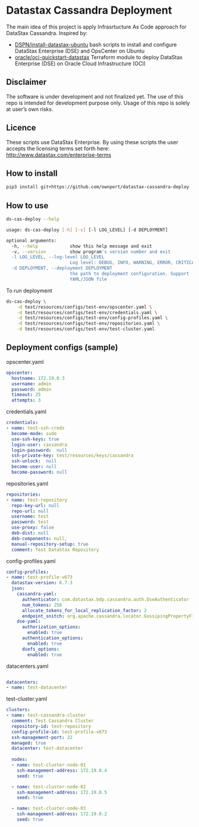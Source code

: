 # Datastax Cassandra Deployment

The main idea of this project is apply Infrasrtucture As Code approach for DataStax Cassandra. Inspired by:
- [DSPN/install-datastax-ubuntu](https://github.com/DSPN/install-datastax-ubuntu) bash scripts to install and configure DataStax Enterprise (DSE) and OpsCenter on Ubuntu 
- [oracle/oci-quickstart-datastax](https://github.com/oracle/oci-quickstart-datastax) Terraform module to deploy DataStax Enterprise (DSE) on Oracle Cloud Infrastructure (OCI) 

## Disclaimer

The software is under development and not finalized yet. The use of this repo is intended for development purpose only. Usage of this repo is solely at user’s own risks. 

## Licence

These scripts use DataStax Enterprise.  By using these scripts the user accepts the licensing terms set forth here: http://www.datastax.com/enterprise-terms

## How to install

```sh
pip3 install git+https://github.com/ownport/datastax-cassandra-deploy
```

## How to use
```sh
ds-cas-deploy --help

usage: ds-cas-deploy [-h] [-v] [-l LOG_LEVEL] [-d DEPLOYMENT]

optional arguments:
  -h, --help            show this help message and exit
  -v, --version         show program's version number and exit
  -l LOG_LEVEL, --log-level LOG_LEVEL
                        Log level: DEBUG, INFO, WARNING, ERROR, CRITICAL
  -d DEPLOYMENT, --deployment DEPLOYMENT
                        the path to deployment configuration. Support
                        YAML/JSON file
```

To run deployment
```sh
ds-cas-deploy \
	-d test/resources/configs/test-env/opscenter.yaml \
	-d test/resources/configs/test-env/credentials.yaml \
	-d test/resources/configs/test-env/config-profiles.yaml \
	-d test/resources/configs/test-env/repositories.yaml \
	-d test/resources/configs/test-env/test-cluster.yaml
```

## Deployment configs (sample)

opscenter.yaml
```yaml
opscenter:
  hostname: 172.19.0.3
  username: admin
  password: admin
  timeout: 25
  attempts: 3
```

credentials.yaml
```yaml
credentials:
- name: test-ssh-creds
  become-mode: sudo
  use-ssh-keys: true
  login-user: cassandra
  login-password:  null
  ssh-private-key: test/resources/keys/cassandra
  ssh-unlock:  null
  become-user: null
  become-password: null
```

repositories.yaml
```yaml
repositories:
- name: test-repository
  repo-key-url: null
  repo-url: null
  username: test
  password: test
  use-proxy: false
  deb-dist: null
  deb-components: null,
  manual-repository-setup: true
  comment: Test DataStax Repository
```

config-profiles.yaml
```yaml
config-profiles:
- name: test-profile-v673 
  datastax-version: 6.7.3
  json:
    cassandra-yaml: 
      authenticator: com.datastax.bdp.cassandra.auth.DseAuthenticator
      num_tokens: 256
      allocate_tokens_for_local_replication_factor: 2
      endpoint_snitch: org.apache.cassandra.locator.GossipingPropertyFileSnitch
    dse-yaml: 
      authorization_options: 
        enabled: true
      authentication_options: 
        enabled: true
      dsefs_options:
        enabled: true
```

datacenters.yaml
```yaml

datacenters:
- name: test-datacenter
```

test-cluster.yaml
```yaml
clusters:
- name: test-cassandra-cluster
  comment: Test Cassandra Cluster
  repository-id: test-repository
  config-profile-id: test-profile-v673
  ssh-management-port: 22
  managed: true
  datacenter: test-datacenter
  
  nodes:
  - name: test-cluster-node-01
    ssh-management-address: 172.19.0.4
    seed: true

  - name: test-cluster-node-02
    ssh-management-address: 172.19.0.5
    seed: true

  - name: test-cluster-node-03
    ssh-management-address: 172.19.0.2
    seed: true
```
